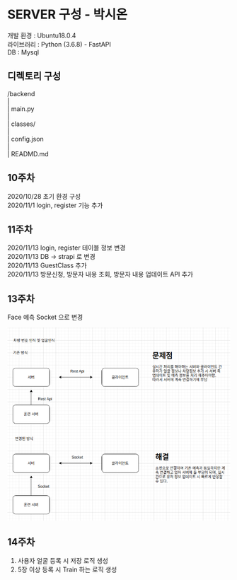 # SERVER  구성 - 박시온

개발 환경 : Ubuntu18.0.4  
라이브러리 : Python (3.6.8) - FastAPI  
DB : Mysql  


## 디렉토리 구성 

/backend  
|  
| main.py  
|  
| classes/   
|   
| config.json  
|  
| READMD.md  


## 10주차 
2020/10/28 초기 환경 구성    
2020/11/1 login, register 기능 추가    

## 11주차 
2020/11/13 login, register 테이블 정보 변경  
2020/11/13 DB -> strapi 로 변경   
2020/11/13 GuestClass 추가    
2020/11/13  방문신청, 방문자 내용 조회, 방문자 내용 업데이트 API 추가

## 13주차

Face 예측 Socket 으로 변경 

![13](./readme/13.png)  

## 14주차
1. 사용자 얼굴 등록 시 저장 로직 생성
2. 5장 이상 등록 시 Train 하는 로직 생성 
